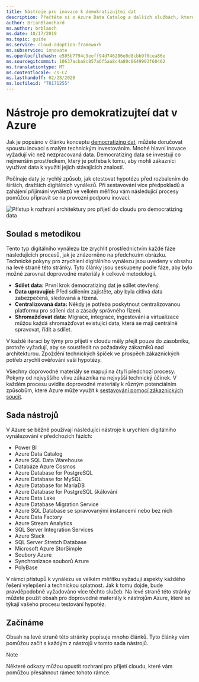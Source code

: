 ```yaml
---
title: Nástroje pro inovace k demokratizujteí dat
description: Přečtěte si o Azure Data Catalog a dalších službách, které vám pomůžou rychle otestovat hypotézu před rozbalením do širších, dražších digitálních vynálezů.
author: BrianBlanchard
ms.author: brblanch
ms.date: 10/17/2019
ms.topic: guide
ms.service: cloud-adoption-framework
ms.subservice: innovate
ms.openlocfilehash: e505b7794c9eeff94d746286e0d8cbb9f0cea86e
ms.sourcegitcommit: 10637acba8c857a6f5aa8c4a80c0649903f60402
ms.translationtype: MT
ms.contentlocale: cs-CZ
ms.lasthandoff: 02/28/2020
ms.locfileid: "78171255"
---
```

# <a name="tools-to-democratize-data-in-azure"></a>Nástroje pro demokratizujteí dat v Azure

Jak je popsáno v článku konceptu [democratizing dat](../considerations/data.md), můžete doručovat spoustu inovací s malým technickým investováním. Mnohé hlavní inovace vyžadují víc než nezpracovaná data. Democratizing data se investují co nejmenším prostředkem, který je potřeba k tomu, aby mohli zákazníci využívat data k využití jejich stávajících znalostí.

Počínaje daty je rychlý způsob, jak otestovat hypotézu před rozbalením do širších, dražších digitálních vynálezů. Při sestavování více předpokladů a zahájení přijímání vynálezů ve velkém měřítku vám následující procesy pomůžou připravit se na provozní podporu inovací.

![Přístup k rozhraní architektury pro přijetí do cloudu pro democratizing data](../../_images/innovate/democratize-data.png)

## <a name="alignment-to-the-methodology"></a>Soulad s metodikou

Tento typ digitálního vynálezu lze zrychlit prostřednictvím každé fáze následujících procesů, jak je znázorněno na předchozím obrázku. Technické pokyny pro zrychlení digitálního vynálezu jsou uvedeny v obsahu na levé straně této stránky. Tyto články jsou seskupeny podle fáze, aby bylo možné zarovnat doprovodné materiály k celkové metodologii.

- **Sdílet data:** První krok democratizing dat je sdílet otevřený.
- **Data upravující:** Před sdílením zajistěte, aby byla citlivá data zabezpečená, sledovaná a řízená.
- **Centralizovaná data:** Někdy je potřeba poskytnout centralizovanou platformu pro sdílení dat a zásady správného řízení.
- **Shromažďovat data:** Migrace, integrace, ingestování a virtualizace můžou každá shromažďovat existující data, která se mají centrálně spravovat, řídit a sdílet.

V každé iteraci by týmy pro přijetí v cloudu měly přejít pouze do zásobníku, protože vyžadují, aby se soustředit na požadavky zákazníků nad architekturou. Zpoždění technických špiček ve prospěch zákaznických potřeb zrychlí ověřování vaší hypotézy.

Všechny doprovodné materiály se mapují na čtyři předchozí procesy. Pokyny od nejvyššího vlivu zákazníka na nejvyšší technický účinek. V každém procesu uvidíte doprovodné materiály k různým potenciálním způsobům, které Azure může využít k [sestavování pomocí zákaznických soucit](../considerations/build.md).

## <a name="toolchain"></a>Sada nástrojů

V Azure se běžně používají následující nástroje k urychlení digitálního vynálezování v předchozích fázích:

- Power BI
- Azure Data Catalog
- Azure SQL Data Warehouse
- Databáze Azure Cosmos
- Azure Database for PostgreSQL
- Azure Database for MySQL
- Azure Database for MariaDB
- Azure Database for PostgreSQL škálování
- Azure Data Lake
- Azure Database Migration Service
- Azure SQL Database se spravovanými instancemi nebo bez nich
- Azure Data Factory
- Azure Stream Analytics
- SQL Server Integration Services
- Azure Stack
- SQL Server Stretch Database
- Microsoft Azure StorSimple
- Soubory Azure
- Synchronizace souborů Azure
- PolyBase

V rámci přístupů k vynálezu ve velkém měřítku vyžadují aspekty každého řešení vylepšení a technickou splatnost. Jak k tomu dojde, bude pravděpodobně vyžadováno více těchto služeb. Na levé straně této stránky můžete použít obsah pro doprovodné materiály k nástrojům Azure, které se týkají vašeho procesu testování hypotéz.

## <a name="get-started"></a>Začínáme

Obsah na levé straně této stránky popisuje mnoho článků. Tyto články vám pomůžou začít s každým z nástrojů v tomto sada nástrojů.

> [!NOTE]
> Některé odkazy můžou opustit rozhraní pro přijetí cloudu, které vám pomůžou přesáhnout rámec tohoto rámce.
